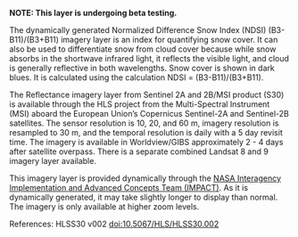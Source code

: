 **NOTE: This layer is undergoing beta testing.**

The dynamically generated Normalized Difference Snow Index (NDSI) (B3-B11)/(B3+B11) imagery layer is an index for quantifying snow cover. It can also be used to differentiate snow from cloud cover because while snow absorbs in the shortwave infrared light, it reflects the visible light, and cloud is generally reflective in both wavelengths. Snow cover is shown in dark blues. It is calculated using the calculation NDSI = (B3-B11)/(B3+B11).

The Reflectance imagery layer from Sentinel 2A and 2B/MSI product (S30) is available through the HLS project from the Multi-Spectral Instrument (MSI) aboard the European Union’s Copernicus Sentinel-2A and Sentinel-2B satellites. The sensor resolution is 10, 20, and 60 m, imagery resolution is resampled to 30 m, and the temporal resolution is daily with a 5 day revisit time. The imagery is available in Worldview/GIBS approximately 2 - 4 days after satellite overpass. There is a separate combined Landsat 8 and 9 imagery layer available.

This imagery layer is provided dynamically through the [NASA Interagency Implementation and Advanced Concepts Team (IMPACT)](https://earthdata.nasa.gov/esds/impact). As it is dynamically generated, it may take slightly longer to display than normal. The imagery is only available at higher zoom levels.

References: HLSS30 v002 [doi:10.5067/HLS/HLSS30.002](https://doi.org/10.5067/HLS/HLSS30.002)